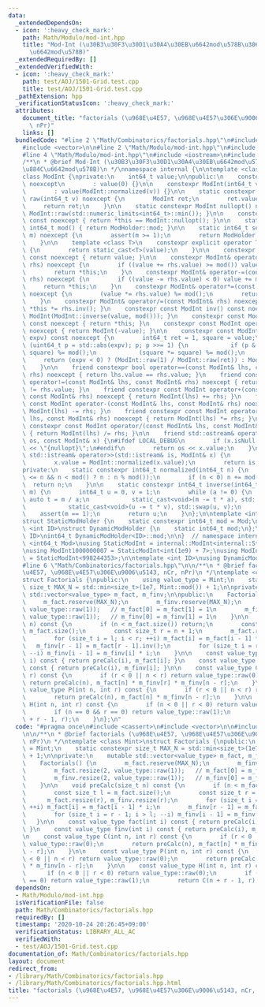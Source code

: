 ```yaml
---
data:
  _extendedDependsOn:
  - icon: ':heavy_check_mark:'
    path: Math/Modulo/mod-int.hpp
    title: "Mod-Int (\u30B3\u30F3\u30D1\u30A4\u30EB\u6642mod\u578B\u3068\u5B9F\u884C\
      \u6642mod\u578B)"
  _extendedRequiredBy: []
  _extendedVerifiedWith:
  - icon: ':heavy_check_mark:'
    path: test/AOJ/1501-Grid.test.cpp
    title: test/AOJ/1501-Grid.test.cpp
  _pathExtension: hpp
  _verificationStatusIcon: ':heavy_check_mark:'
  attributes:
    document_title: "factorials (\u968E\u4E57, \u968E\u4E57\u306E\u9006\u5143, nCr,\
      \ nPr)"
    links: []
  bundledCode: "#line 2 \"Math/Combinatorics/factorials.hpp\"\n#include <cassert>\n\
    #include <vector>\n\n#line 2 \"Math/Modulo/mod-int.hpp\"\n#include <cstdint>\n\
    #line 4 \"Math/Modulo/mod-int.hpp\"\n#include <iostream>\n#include <limits>\n\n\
    /**\n * @brief Mod-Int (\u30B3\u30F3\u30D1\u30A4\u30EB\u6642mod\u578B\u3068\u5B9F\
    \u884C\u6642mod\u578B)\n */\nnamespace internal {\n\ntemplate <class ModHolder>\n\
    class ModInt {\nprivate:\n    int64_t value;\n\npublic:\n    constexpr ModInt()\
    \ noexcept\n        : value(0) {}\n\n    constexpr ModInt(int64_t v) noexcept\n\
    \        : value(ModInt::normalized(v)) {}\n\n    static constexpr const ModInt\
    \ raw(int64_t v) noexcept {\n        ModInt ret;\n        ret.value = v;\n   \
    \     return ret;\n    }\n\n    static constexpr ModInt nullopt() noexcept { return\
    \ ModInt::raw(std::numeric_limits<int64_t>::min()); }\n\n    constexpr bool isNull()\
    \ const noexcept { return *this == ModInt::nullopt(); }\n\n    static constexpr\
    \ int64_t mod() { return ModHolder::mod; }\n\n    static int64_t setMod(int64_t\
    \ m) noexcept {\n        assert(m >= 1);\n        return ModHolder::mod = m;\n\
    \    }\n\n    template <class T>\n    constexpr explicit operator T() const noexcept\
    \ {\n        return static_cast<T>(value);\n    }\n\n    constexpr int64_t val()\
    \ const noexcept { return value; }\n\n    constexpr ModInt& operator+=(const ModInt&\
    \ rhs) noexcept {\n        if ((value += rhs.value) >= mod()) value -= mod();\n\
    \        return *this;\n    }\n    constexpr ModInt& operator-=(const ModInt&\
    \ rhs) noexcept {\n        if ((value -= rhs.value) < 0) value += mod();\n   \
    \     return *this;\n    }\n    constexpr ModInt& operator*=(const ModInt& rhs)\
    \ noexcept {\n        (value *= rhs.value) %= mod();\n        return *this;\n\
    \    }\n    constexpr ModInt& operator/=(const ModInt& rhs) noexcept { return\
    \ *this *= rhs.inv(); }\n    constexpr const ModInt inv() const noexcept { return\
    \ ModInt(ModInt::inverse(value, mod())); }\n    constexpr const ModInt operator+()\
    \ const noexcept { return *this; }\n    constexpr const ModInt operator-() const\
    \ noexcept { return ModInt(-value); }\n\n    constexpr const ModInt pow(int64_t\
    \ expv) const noexcept {\n        int64_t ret = 1, square = value;\n        for\
    \ (uint64_t p = std::abs(expv); p; p >>= 1) {\n            if (p & 1) (ret *=\
    \ square) %= mod();\n            (square *= square) %= mod();\n        }\n   \
    \     return (expv < 0) ? (ModInt::raw(1) / ModInt::raw(ret)) : ModInt::raw(ret);\n\
    \    }\n\n    friend constexpr bool operator==(const ModInt& lhs, const ModInt&\
    \ rhs) noexcept { return lhs.value == rhs.value; }\n    friend constexpr bool\
    \ operator!=(const ModInt& lhs, const ModInt& rhs) noexcept { return lhs.value\
    \ != rhs.value; }\n    friend constexpr const ModInt operator+(const ModInt& lhs,\
    \ const ModInt& rhs) noexcept { return ModInt(lhs) += rhs; }\n    friend constexpr\
    \ const ModInt operator-(const ModInt& lhs, const ModInt& rhs) noexcept { return\
    \ ModInt(lhs) -= rhs; }\n    friend constexpr const ModInt operator*(const ModInt&\
    \ lhs, const ModInt& rhs) noexcept { return ModInt(lhs) *= rhs; }\n    friend\
    \ constexpr const ModInt operator/(const ModInt& lhs, const ModInt& rhs) noexcept\
    \ { return ModInt(lhs) /= rhs; }\n\n    friend std::ostream& operator<<(std::ostream&\
    \ os, const ModInt& x) {\n#ifdef LOCAL_DEBUG\n        if (x.isNull()) return os\
    \ << \"{nullopt}\";\n#endif\n        return os << x.value;\n    }\n\n    friend\
    \ std::istream& operator>>(std::istream& is, ModInt& x) {\n        is >> x.value;\n\
    \        x.value = ModInt::normalized(x.value);\n        return is;\n    }\n\n\
    private:\n    static constexpr int64_t normalized(int64_t n) {\n        n = (-mod()\
    \ <= n && n < mod() ? n : n % mod());\n        if (n < 0) n += mod();\n      \
    \  return n;\n    }\n\n    static constexpr int64_t inverse(int64_t a, int64_t\
    \ m) {\n        int64_t u = 0, v = 1;\n        while (a != 0) {\n            const\
    \ auto t = m / a;\n            static_cast<void>(m -= t * a), std::swap(m, a);\n\
    \            static_cast<void>(u -= t * v), std::swap(u, v);\n        }\n    \
    \    assert(m == 1);\n        return u;\n    }\n};\n\ntemplate <int64_t Mod>\n\
    struct StaticModHolder {\n    static constexpr int64_t mod = Mod;\n};\n\ntemplate\
    \ <int ID>\nstruct DynamicModHolder {\n    static int64_t mod;\n};\ntemplate <int\
    \ ID>\nint64_t DynamicModHolder<ID>::mod;\n\n}  // namespace internal\n\ntemplate\
    \ <int64_t Mod>\nusing StaticModInt = internal::ModInt<internal::StaticModHolder<Mod>>;\n\
    \nusing ModInt1000000007 = StaticModInt<int(1e9) + 7>;\nusing ModInt998244353\
    \ = StaticModInt<998244353>;\n\ntemplate <int ID>\nusing DynamicModInt = internal::ModInt<internal::DynamicModHolder<ID>>;\n\
    #line 6 \"Math/Combinatorics/factorials.hpp\"\n\n/**\n * @brief factorials (\u968E\
    \u4E57, \u968E\u4E57\u306E\u9006\u5143, nCr, nPr)\n */\ntemplate <class Mint>\n\
    struct Factorials {\npublic:\n    using value_type = Mint;\n    static constexpr\
    \ size_t MAX_N = std::min<size_t>(1e7, Mint::mod()) + 1;\n\nprivate:\n    mutable\
    \ std::vector<value_type> m_fact, m_finv;\n\npublic:\n    Factorials() {\n   \
    \     m_fact.reserve(MAX_N);\n        m_finv.reserve(MAX_N);\n        m_fact.resize(2,\
    \ value_type::raw(1));   // m_fact[0] = m_fact[1] = 1\n        m_finv.resize(2,\
    \ value_type::raw(1));   // m_finv[0] = m_finv[1] = 1\n    }\n\n    void preCalc(size_t\
    \ n) const {\n        if (n < m_fact.size()) return;\n        const size_t l =\
    \ m_fact.size();\n        const size_t r = n + 1;\n        m_fact.resize(r), m_finv.resize(r);\n\
    \        for (size_t i = l; i < r; ++i) m_fact[i] = m_fact[i - 1] * i;\n     \
    \   m_finv[r - 1] = m_fact[r - 1].inv();\n        for (size_t i = r - 1; i > l;\
    \ --i) m_finv[i - 1] = m_finv[i] * i;\n    }\n\n    const value_type fact(int\
    \ i) const { return preCalc(i), m_fact[i]; }\n    const value_type finv(int i)\
    \ const { return preCalc(i), m_finv[i]; }\n\n    const value_type C(int n, int\
    \ r) const {\n        if (r < 0 || n < r) return value_type::raw(0);\n       \
    \ return preCalc(n), m_fact[n] * m_finv[r] * m_finv[n - r];\n    }\n\n    const\
    \ value_type P(int n, int r) const {\n        if (r < 0 || n < r) return value_type::raw(0);\n\
    \        return preCalc(n), m_fact[n] * m_finv[n - r];\n    }\n\n    const value_type\
    \ H(int n, int r) const {\n        if (n < 0 || r < 0) return value_type::raw(0);\n\
    \        if (n == 0 && r == 0) return value_type::raw(1);\n        return C(n\
    \ + r - 1, r);\n    }\n};\n"
  code: "#pragma once\n#include <cassert>\n#include <vector>\n\n#include \"../Modulo/mod-int.hpp\"\
    \n\n/**\n * @brief factorials (\u968E\u4E57, \u968E\u4E57\u306E\u9006\u5143, nCr,\
    \ nPr)\n */\ntemplate <class Mint>\nstruct Factorials {\npublic:\n    using value_type\
    \ = Mint;\n    static constexpr size_t MAX_N = std::min<size_t>(1e7, Mint::mod())\
    \ + 1;\n\nprivate:\n    mutable std::vector<value_type> m_fact, m_finv;\n\npublic:\n\
    \    Factorials() {\n        m_fact.reserve(MAX_N);\n        m_finv.reserve(MAX_N);\n\
    \        m_fact.resize(2, value_type::raw(1));   // m_fact[0] = m_fact[1] = 1\n\
    \        m_finv.resize(2, value_type::raw(1));   // m_finv[0] = m_finv[1] = 1\n\
    \    }\n\n    void preCalc(size_t n) const {\n        if (n < m_fact.size()) return;\n\
    \        const size_t l = m_fact.size();\n        const size_t r = n + 1;\n  \
    \      m_fact.resize(r), m_finv.resize(r);\n        for (size_t i = l; i < r;\
    \ ++i) m_fact[i] = m_fact[i - 1] * i;\n        m_finv[r - 1] = m_fact[r - 1].inv();\n\
    \        for (size_t i = r - 1; i > l; --i) m_finv[i - 1] = m_finv[i] * i;\n \
    \   }\n\n    const value_type fact(int i) const { return preCalc(i), m_fact[i];\
    \ }\n    const value_type finv(int i) const { return preCalc(i), m_finv[i]; }\n\
    \n    const value_type C(int n, int r) const {\n        if (r < 0 || n < r) return\
    \ value_type::raw(0);\n        return preCalc(n), m_fact[n] * m_finv[r] * m_finv[n\
    \ - r];\n    }\n\n    const value_type P(int n, int r) const {\n        if (r\
    \ < 0 || n < r) return value_type::raw(0);\n        return preCalc(n), m_fact[n]\
    \ * m_finv[n - r];\n    }\n\n    const value_type H(int n, int r) const {\n  \
    \      if (n < 0 || r < 0) return value_type::raw(0);\n        if (n == 0 && r\
    \ == 0) return value_type::raw(1);\n        return C(n + r - 1, r);\n    }\n};\n"
  dependsOn:
  - Math/Modulo/mod-int.hpp
  isVerificationFile: false
  path: Math/Combinatorics/factorials.hpp
  requiredBy: []
  timestamp: '2020-10-24 20:26:45+09:00'
  verificationStatus: LIBRARY_ALL_AC
  verifiedWith:
  - test/AOJ/1501-Grid.test.cpp
documentation_of: Math/Combinatorics/factorials.hpp
layout: document
redirect_from:
- /library/Math/Combinatorics/factorials.hpp
- /library/Math/Combinatorics/factorials.hpp.html
title: "factorials (\u968E\u4E57, \u968E\u4E57\u306E\u9006\u5143, nCr, nPr)"
---
```

